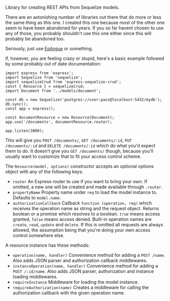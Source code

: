 Library for creating REST APIs from Sequelize models.

There are an astonishing number of libraries out there that do more or less the same thing as this one. I created this one because most of the other one seem to have been abandoned for years. If you so far havent chosen to use any of those, you probably shouldn't use this one either since this will probably be abandoned too.

Seriously, just use [Epilogue](https://www.npmjs.com/package/epilogue) or something.

If, however, you are feeling crazy or stupid, here's a basic example followed by some probably out of date documentation:

    import express from 'express';
    import Sequelize from 'sequelize';
    import sequelizeCrud from 'express-sequelize-crud';
    const { Resource } = sequelizeCrud;
    import Document from '../models/document';

    const db = new Sequelize('postgres://user:pass@localhost:5432/mydb');
    db.sync();
    const app = express();

    const documentResource = new Resource(Document);
    app.use('/documents', documentResource.router);

    app.listen(3000);

This will give you `POST /documents/`, `GET /documents/:id`, `PUT /documents/:id` and `DELETE /documents/:id` which do what you'd expect them to do. It doesn't give you `GET /documents/` though, because you'll usually want to customize that to fit your access control scheme.

The `Resource(model, options)` constructor accepts an optional options object with any of the following keys:

* `router` An Express router to use if you want to bring your own. If omitted, a new one will be created and made available through `.router`.
* `propertyName` Property name under `req` to load the model instance to. Defaults to `model.name`.
* `authorizationCallback` Callback `function (operation, req)` which receives the operation name as string and the request object. Returns boolean or a promise which resolves to a boolean. `true` means access granted, `false` means access denied. Built-in operation names are `create`, `read`, `update` and `delete`. If this is omitted all requests are always allowed, the assumption being that you're doing your own access control somewhere else.

A resource instance has these methods:

* `operation(name, handler)` Convenience method for adding a `POST /name`. Also adds JSON parser and authorization callback middlewares.
* `instanceOperation(name, handler)` Convenience method for adding a `POST /:id/name`. Also adds JSON parser, authorization and instance loading middlewares.
* `requireInstance` Middleware for loading the model instance.
* `requireAuthorization(name)` Creates a middleware for calling the authorization callback with the given operation name.
